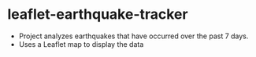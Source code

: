 # leaflet-earthquake-tracker

* Project analyzes earthquakes that have occurred over the past 7 days.
* Uses a Leaflet map to display the data
